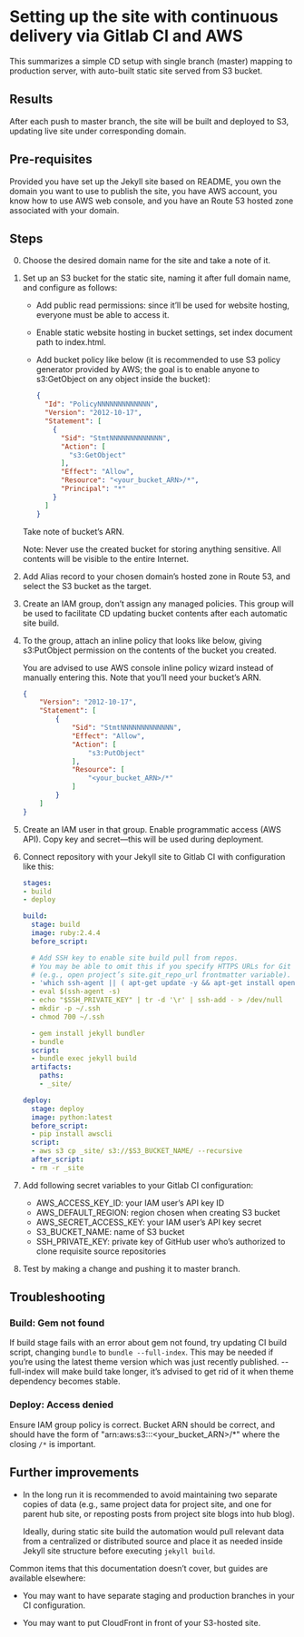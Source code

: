 # Setting up the site with continuous delivery via Gitlab CI and AWS

This summarizes a simple CD setup with single branch (master) mapping
to production server, with auto-built static site served from S3 bucket.

## Results

After each push to master branch, the site will be built and deployed to S3,
updating live site under corresponding domain.

## Pre-requisites

Provided you have set up the Jekyll site based on README,
you own the domain you want to use to publish the site,
you have AWS account, you know how to use AWS web console,
and you have an Route 53 hosted zone associated with your domain.

## Steps

0. Choose the desired domain name for the site and take a note of it.

1. Set up an S3 bucket for the static site, naming it after full domain name,
   and configure as follows:

   - Add public read permissions: since it’ll be used for website hosting,
     everyone must be able to access it.

   - Enable static website hosting in bucket settings,
     set index document path to index.html.

   - Add bucket policy like below (it is recommended to use S3 policy generator
     provided by AWS; the goal is to enable anyone to s3:GetObject
     on any object inside the bucket):

      ```json
      {
        "Id": "PolicyNNNNNNNNNNNNN",
        "Version": "2012-10-17",
        "Statement": [
          {
            "Sid": "StmtNNNNNNNNNNNNN",
            "Action": [
              "s3:GetObject"
            ],
            "Effect": "Allow",
            "Resource": "<your_bucket_ARN>/*",
            "Principal": "*"
          }
        ]
      }
      ```

    Take note of bucket’s ARN.

    Note: Never use the created bucket for storing anything sensitive.
    All contents will be visible to the entire Internet.

2. Add Alias record to your chosen domain’s hosted zone in Route 53,
   and select the S3 bucket as the target.

3. Create an IAM group, don’t assign any managed policies.
   This group will be used to facilitate CD updating bucket contents after each
   automatic site build.

4. To the group, attach an inline policy that looks like below,
   giving s3:PutObject permission on the contents of the bucket you created.
   
   You are advised to use AWS console inline policy wizard instead of
   manually entering this.  Note that you’ll need your bucket’s ARN.
   
   ```json
   {
       "Version": "2012-10-17",
       "Statement": [
           {
               "Sid": "StmtNNNNNNNNNNNNN",
               "Effect": "Allow",
               "Action": [
                   "s3:PutObject"
               ],
               "Resource": [
                   "<your_bucket_ARN>/*"
               ]
           }
       ]
   }
   ```

5. Create an IAM user in that group. Enable programmatic access (AWS API).
   Copy key and secret—this will be used during deployment.

6. Connect repository with your Jekyll site to Gitlab CI with configuration like this:

   ```yaml
   stages:
   - build
   - deploy
   
   build:
     stage: build
     image: ruby:2.4.4
     before_script:

     # Add SSH key to enable site build pull from repos.
     # You may be able to omit this if you specify HTTPS URLs for Git repos
     # (e.g., open project’s site.git_repo_url frontmatter variable).
     - 'which ssh-agent || ( apt-get update -y && apt-get install openssh-client -y )'
     - eval $(ssh-agent -s)
     - echo "$SSH_PRIVATE_KEY" | tr -d '\r' | ssh-add - > /dev/null
     - mkdir -p ~/.ssh
     - chmod 700 ~/.ssh

     - gem install jekyll bundler
     - bundle
     script:
     - bundle exec jekyll build
     artifacts:
       paths:
       - _site/
   
   deploy:
     stage: deploy
     image: python:latest
     before_script:
     - pip install awscli
     script:
     - aws s3 cp _site/ s3://$S3_BUCKET_NAME/ --recursive
     after_script:
     - rm -r _site
   ```

7. Add following secret variables to your Gitlab CI configuration:

   - AWS_ACCESS_KEY_ID: your IAM user’s API key ID
   - AWS_DEFAULT_REGION: region chosen when creating S3 bucket
   - AWS_SECRET_ACCESS_KEY: your IAM user’s API key secret
   - S3_BUCKET_NAME: name of S3 bucket
   - SSH_PRIVATE_KEY: private key of GitHub user who’s authorized to clone
     requisite source repositories

8. Test by making a change and pushing it to master branch.

## Troubleshooting

### Build: Gem not found

If build stage fails with an error about gem not found,
try updating CI build script, changing `bundle` to `bundle --full-index`.
This may be needed if you’re using the latest theme version which
was just recently published. --full-index will make build take longer,
it’s advised to get rid of it when theme dependency becomes stable.

### Deploy: Access denied

Ensure IAM group policy is correct. Bucket ARN should be correct,
and should have the form of "arn:aws:s3:::<your_bucket_ARN>/*"
where the closing `/*` is important.

## Further improvements

- In the long run it is recommended to avoid maintaining two separate copies
  of data (e.g., same project data for project site, and one for parent hub site,
  or reposting posts from project site blogs into hub blog).
  
  Ideally, during static site build the automation would pull relevant data
  from a centralized or distributed source and place it as needed
  inside Jekyll site structure before executing `jekyll build`.

Common items that this documentation doesn’t cover,
but guides are available elsewhere:

- You may want to have separate staging and production branches in your
  CI configuration.

- You may want to put CloudFront in front of your S3-hosted site.
